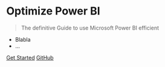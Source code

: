 # Optimize Power BI

> The definitive Guide to use Microsoft Power BI efficient

- Blabla
- ...

[Get Started](#main)
[GitHub](https://github.com/SchreiberLars/optimize-power-bi)


